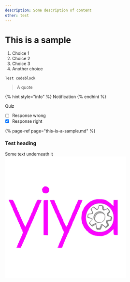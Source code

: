 ```yaml
---
description: Some description of content
other: test
---
```


# This is a sample

1. Choice 1
2. Choice 2
3. Choice 3
4. Another choice

```text
Test codeblock
```

> A quote

{% hint style="info" %}
Notification
{% endhint %}

Quiz

* [ ] Response wrong 
* [x] Response right

{% page-ref page="this-is-a-sample.md" %}

### Test heading <a id="with-a-different-anchor"></a>

Some text underneath it ![](.gitbook/assets/just+yiya+logo+-+small-done%20%281%29.png) 

